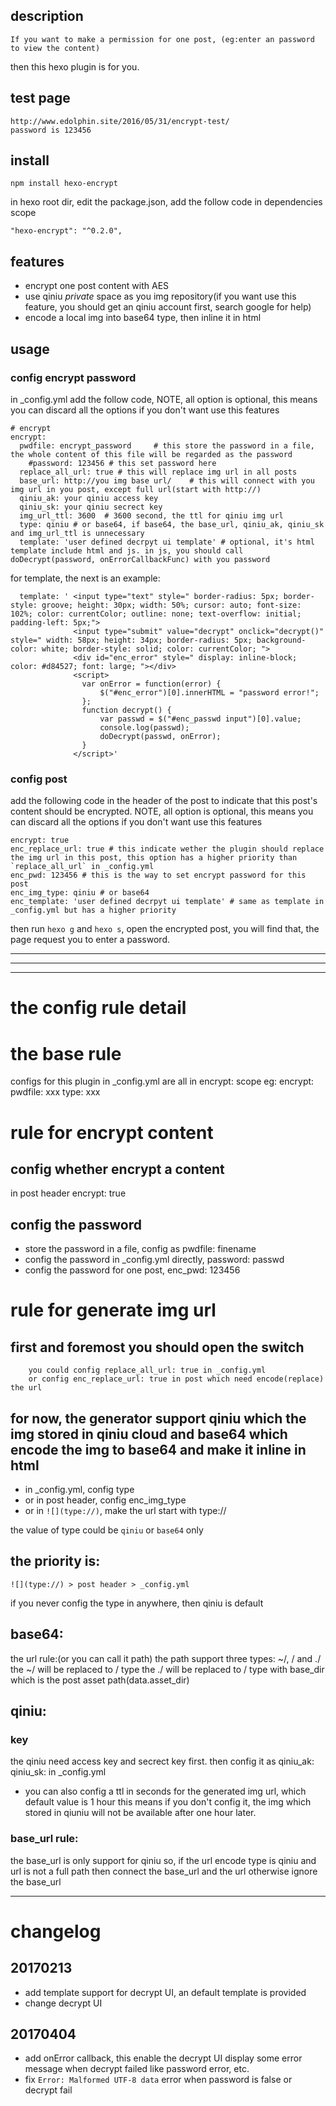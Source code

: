 ## description
	If you want to make a permission for one post, (eg:enter an password to view the content)
then this hexo plugin is for you.

## test page
	http://www.edolphin.site/2016/05/31/encrypt-test/
	password is 123456

## install
```
npm install hexo-encrypt
```
in hexo root dir, edit the package.json, add the follow code in dependencies scope
```
"hexo-encrypt": "^0.2.0",
```

## features
- encrypt one post content with AES
- use qiniu *private* space as you img repository(if you want use this feature, you should get an qiniu account first, search google for help)
- encode a local img into base64 type, then inline it in html

## usage
### config encrypt password
in _config.yml add the follow code, NOTE, all option is optional, this means you can discard all the options if you don't want use this features
```
# encrypt
encrypt:
  pwdfile: encrypt_password		# this store the password in a file, the whole content of this file will be regarded as the password
    #password: 123456 # this set password here
  replace_all_url: true # this will replace img url in all posts
  base_url: http://you img base url/	# this will connect with you img url in you post, except full url(start with http://)
  qiniu_ak: your qiniu access key 
  qiniu_sk: your qiniu secrect key 
  img_url_ttl: 3600  # 3600 second, the ttl for qiniu img url
  type: qiniu # or base64, if base64, the base_url, qiniu_ak, qiniu_sk and img_url_ttl is unnecessary
  template: 'user defined decrpyt ui template' # optional, it's html template include html and js. in js, you should call doDecrypt(password, onErrorCallbackFunc) with you password
```

for template, the next is an example:
```
  template: ' <input type="text" style=" border-radius: 5px; border-style: groove; height: 30px; width: 50%; cursor: auto; font-size: 102%; color: currentColor; outline: none; text-overflow: initial; padding-left: 5px;">  
              <input type="submit" value="decrypt" onclick="decrypt()" style=" width: 58px; height: 34px; border-radius: 5px; background-color: white; border-style: solid; color: currentColor; "> 
			  <div id="enc_error" style=" display: inline-block; color: #d84527; font: large; "></div>
              <script> 
				var onError = function(error) { 
					$("#enc_error")[0].innerHTML = "password error!"; 
				}; 
                function decrypt() { 
                    var passwd = $("#enc_passwd input")[0].value; 
                    console.log(passwd); 
                    doDecrypt(passwd, onError); 
                } 
              </script>' 
```

### config post
add the following code in the header of the post to indicate that this post's content should be encrypted. NOTE, all option is optional, this means you can discard all the options if you don't want use this features

```
encrypt: true
enc_replace_url: true # this indicate wether the plugin should replace the img url in this post, this option has a higher priority than `replace_all_url` in _config.yml
enc_pwd: 123456 # this is the way to set encrypt password for this post
enc_img_type: qiniu # or base64
enc_template: 'user defined decrpyt ui template' # same as template in _config.yml but has a higher priority
```

then run `hexo g` and `hexo s`, open the encrypted post, 
you will find that, the page request you to enter a password.


---
---
---

# the config rule detail

# the base rule
configs for this plugin in _config.yml are all in encrypt: scope
eg: 
encrypt:
		pwdfile: xxx
		type: xxx

# rule for encrypt content
## config whether encrypt a content
in post header
	encrypt: true

## config the password
- store the password in a file, config as pwdfile: finename
- config the password in _config.yml directly, password: passwd
- config the password for one post,  enc_pwd: 123456

# rule for generate img url

## first and foremost you should open the switch
		you could config replace_all_url: true in _config.yml
		or config enc_replace_url: true in post which need encode(replace) the url

## for now, the generator support qiniu which the img stored in qiniu cloud and base64 which encode the img to base64 and make it inline in html

- in _config.yml, config type
- or in post header, config enc_img_type
- or in `![](type://)`, make the url start with type://

the value of type could be `qiniu` or `base64` only

## the priority is:
```
![](type://) > post header > _config.yml
```


if you never config the type in anywhere, then qiniu is default

## base64:
the url rule:(or you can call it path)
the path support three types:
~/, / and ./
the ~/ will be replaced to / type
the ./ will be replaced to / type with base_dir which is the post asset path(data.asset_dir)

## qiniu:

### key
the qiniu need access key and secrect key first.
then config it as qiniu_ak: qiniu_sk: in _config.yml
- you can also config a ttl in seconds for the generated img url, which default value is 1 hour
 	this means if you don't config it, the img which stored in qiuniu  will not be available after
 	one hour later.

### base_url rule:
the base_url is only support for qiniu
so, if the url encode type is qiniu and url is not a full path
then connect the base_url and the url
otherwise ignore the base_url

---------------

# changelog

## 20170213
* add template support for decrypt UI, an default template is provided
* change decrypt UI

## 20170404
* add onError callback, this enable the decrypt UI display some error message when decrypt failed like password error, etc.
* fix `Error: Malformed UTF-8 data` error when password is false or decrypt fail



